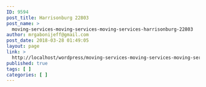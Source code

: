 ```yaml
---
ID: 9594
post_title: Harrisonburg 22803
post_name: >
  moving-services-moving-services-moving-services-harrisonburg-22803
author: mrgabonijeff@gmail.com
post_date: 2018-03-28 01:49:05
layout: page
link: >
  http://localhost/wordpress/moving-services-moving-services-moving-services-harrisonburg-22803/
published: true
tags: [ ]
categories: [ ]
---
```

